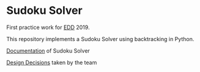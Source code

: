 # Sudoku Solver

First practice work for [EDD](https://sites.google.com/site/estructurasdedatosuntref/) 2019.

This repository implements a Sudoku Solver using backtracking in Python.

[Documentation](documentation.ipynb) of Sudoku Solver

[Design Decisions](design.ipynb) taken by the team
